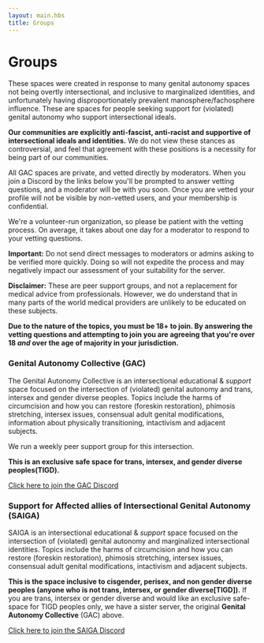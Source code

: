 ```yaml
---
layout: main.hbs
title: Groups
---
```


# Groups

These spaces were created in response to many genital autonomy spaces
not being overtly intersectional, and inclusive to marginalized
identities, and unfortunately having disproportionately prevalent
manosphere/fachosphere influence. These are spaces for people seeking
support for (violated) genital autonomy who support intersectional
ideals.

**Our communities are explicitly anti-fascist, anti-racist and
supportive of intersectional ideals and identities.** We do not view
these stances as controversial, and feel that agreement with these
positions is a necessity for being part of our communities.

All GAC spaces are private, and vetted directly by moderators.  When you join a Discord by the links below you'll be prompted to answer vetting questions, and a moderator will be with you soon.  Once you are vetted your profile will not be visible by non-vetted users, and your membership is confidential. 

We're a volunteer-run organization, so please be patient with the vetting process. On average, it takes about one day for a moderator to respond to your vetting questions.

**Important:** Do not send direct messages to moderators or admins asking to be verified more quickly. Doing so will not expedite the process and may negatively impact our assessment of your suitability for the server.

**Disclaimer:** These are peer support groups, and not a replacement
for medical advice from professionals. However, we do understand that
in many parts of the world medical providers are unlikely to be
educated on these subjects.

**Due to the nature of the topics, you must be 18+ to join.  By answering the vetting questions and attempting to join you are agreeing that you're over 18 *and* over the age of majority in your jurisdiction.** 


### Genital Autonomy Collective (GAC)

The Genital Autonomy Collective is an intersectional educational &
*support* space focused on the intersection of (violated) genital
autonomy and trans, intersex and gender diverse peoples. Topics
include the harms of circumcision and how you can restore (foreskin
restoration), phimosis stretching, intersex issues, consensual adult
genital modifications, information about physically transitioning,
intactivism and adjacent subjects.

We run a weekly peer support group for this intersection.

**This is an exclusive safe space for trans, intersex, and gender diverse peoples(TIGD).**




<a class="link hover-mid-gray mh2 pv1" href="https://disboard.org/server/990715403623858176">Click here to join the GAC Discord</a>

### Support for Affected allies of Intersectional Genital Autonomy (SAIGA)

SAIGA is an intersectional educational & *support* space focused on the intersection of (violated) genital autonomy and marginalized intersectional identities. Topics include the harms of circumcision and how you can restore (foreskin restoration), phimosis stretching, intersex issues, consensual adult genital modifications, intactivism and adjacent subjects.   

**This is the space inclusive to cisgender, perisex, and non gender diverse peoples (anyone who is not trans, intersex, or gender diverse[TIGD]).**  If you are trans, intersex or gender diverse and would like an exclusive safe-space for TIGD peoples only, we have a sister server, the original **Genital Autonomy Collective** (GAC) above.    

<a class="link hover-mid-gray mh2 pv1" href="https://disboard.org/server/1222756727959715962">Click here to join the SAIGA Discord</a>